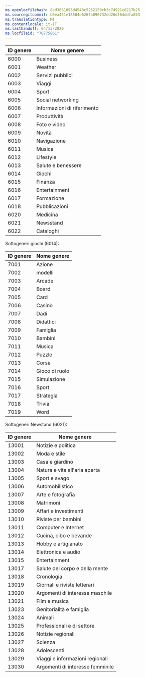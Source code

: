 ```yaml
---
ms.openlocfilehash: 8cd3861093d4548c5252150cb3c74921c6217b25
ms.sourcegitcommit: b0ea451e18504e6267b896732dd26df64ddfa843
ms.translationtype: MT
ms.contentlocale: it-IT
ms.lasthandoff: 04/13/2020
ms.locfileid: "70775861"
---
```

|ID genere|Nome genere|
|---|---|
|6000|Business|
|6001|Weather|
|6002|Servizi pubblici|
|6003|Viaggi|
|6004|Sport|
|6005|Social networking|
|6006|Informazioni di riferimento|
|6007|Produttività|
|6008|Foto e video|
|6009|Novità|
|6010|Navigazione|
|6011|Musica|
|6012|Lifestyle|
|6013|Salute e benessere|
|6014|Giochi|
|6015|Finanza|
|6016|Entertainment|
|6017|Formazione|
|6018|Pubblicazioni|
|6020|Medicina|
|6021|Newsstand|
|6022|Cataloghi|

Sottogeneri giochi (6014):

|ID genere|Nome genere|
|---|---|
|7001|Azione|
|7002|modelli|
|7003|Arcade|
|7004|Board|
|7005|Card|
|7006|Casinò|
|7007|Dadi|
|7008|Didattici|
|7009|Famiglia|
|7010|Bambini|
|7011|Musica|
|7012|Puzzle|
|7013|Corse|
|7014|Gioco di ruolo|
|7015|Simulazione|
|7016|Sport|
|7017|Strategia|
|7018|Trivia|
|7019|Word|

Sottogeneri Newstand (6021):

|ID genere|Nome genere|
|---|---|
|13001|Notizie e politica|
|13002|Moda e stile|
|13003|Casa e giardino|
|13004|Natura e vita all'aria aperta|
|13005|Sport e svago|
|13006|Automobilistico|
|13007|Arte e fotografia|
|13008|Matrimoni|
|13009|Affari e investimenti|
|13010|Riviste per bambini|
|13011|Computer e Internet|
|13012|Cucina, cibo e bevande|
|13013|Hobby e artigianato|
|13014|Elettronica e audio|
|13015|Entertainment|
|13017|Salute del corpo e della mente|
|13018|Cronologia|
|13019|Giornali e riviste letterari|
|13020|Argomenti di interesse maschile|
|13021|Film e musica|
|13023|Genitorialità e famiglia|
|13024|Animali|
|13025|Professionali e di settore|
|13026|Notizie regionali|
|13027|Scienza|
|13028|Adolescenti|
|13029|Viaggi e informazioni regionali|
|13030|Argomenti di interesse femminile|
